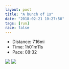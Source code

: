 ```yaml
---
layout: post
title: "A bunch of 1s"
date: "2018-02-21 10:27:50"
tags: [run]
race: false
---
```

<ul>
 <li>Distance: 7.16mi</li>
 <li>Time: 1h01m11s</li>
 <li>Pace: 08:32</li>
</ul>

<img src='https://maps.googleapis.com/maps/api/staticmap?maptype=roadmap&path=enc:agrwFziubMwA|PZdIbbA|Ka@vTlB}Pz@gB~B@lDr@q@nTl\fDrAiHdGlBh@vGnUpC~A{CbLzFzDuA]}Cl@jBiArBcFv@wH_GcBvCsUgDeAkAHaEgF}@{A~Fa]oDv@}ScCy@aGFo@nSXaTeEsAa}@gHu@qAem@mAhAa@cAgC\qQjLh@ZkC`S~@\mBfFaC`AxAy@_HfDrAp@dE&key=AIzaSyC1MId7bFpkLXNAaYhBSTb8jLyiSqzbDtM&size=800x800'>

<img src='https://dgtzuqphqg23d.cloudfront.net/WeyfjAzvslIIvWJ8hL1ttgLht0hScXiPvC7856vUd7s-576x768.jpg'>
